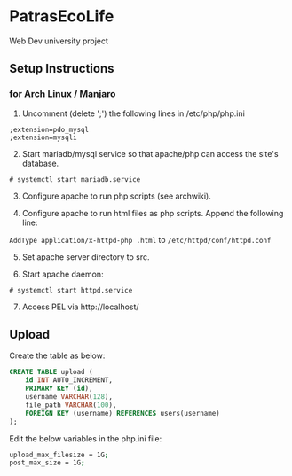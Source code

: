 # PatrasEcoLife
Web Dev university project

## Setup Instructions
### for Arch Linux / Manjaro

1) Uncomment (delete ';') the following lines in /etc/php/php.ini
```
;extension=pdo_mysql
;extension=mysqli
```
2) Start mariadb/mysql service so that apache/php can access the site's database.

`# systemctl start mariadb.service`

3) Configure apache to run php scripts (see archwiki).

4) Configure apache to run html files as php scripts. Append the following line:

`AddType application/x-httpd-php .html` to `/etc/httpd/conf/httpd.conf`

5) Set apache server directory to src.

6) Start apache daemon:

`# systemctl start httpd.service`

7) Access PEL via http://localhost/

## Upload

Create the table as below:  

```sql
CREATE TABLE upload (
    id INT AUTO_INCREMENT,
    PRIMARY KEY (id),
    username VARCHAR(128),
    file_path VARCHAR(100),
    FOREIGN KEY (username) REFERENCES users(username)
);
```

Edit the below variables in the php.ini file:

```bash
upload_max_filesize = 1G;
post_max_size = 1G;
```
